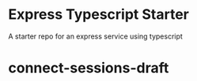 # Express Typescript Starter

A starter repo for an express service using typescript

# connect-sessions-draft
